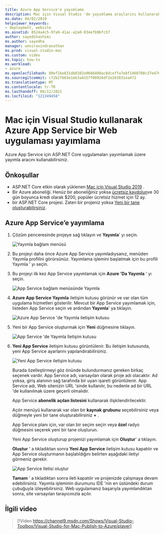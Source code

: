 ```yaml
---
title: Azure App Service’e yayımlama
description: Mac için Visual Studio 'de yayımlama araçlarını kullanarak bir web uygulaması yayımlama.
ms.date: 04/02/2019
helpviewer_keywords:
- deployment, website
ms.assetid: 8524a4c5-97a9-41ac-a2a0-034efb9bfc57
author: sayedihashimi
ms.author: sayedha
manager: unniravindranathan
ms.prod: visual-studio-mac
ms.custom: video
ms.topic: how-to
ms.workload:
- azure
ms.openlocfilehash: 89ef1be831db8383a960d480ac8dceffa7e8f1460708c37e4764d9533876c2d9
ms.sourcegitcommit: c72b2f603e1eb3a4157f00926df2e263831ea472
ms.translationtype: MT
ms.contentlocale: tr-TR
ms.lasthandoff: 08/12/2021
ms.locfileid: "121349458"
---
```

# <a name="publish-a-web-app-to-azure-app-service-using-visual-studio-for-mac"></a>Mac için Visual Studio kullanarak Azure App Service bir Web uygulaması yayımlama

Azure App Service için ASP.NET Core uygulamaları yayımlamak üzere yayımla aracını kullanabilirsiniz.

## <a name="prerequisites"></a>Önkoşullar

- ASP.NET Core etkin olarak yüklenen [Mac için Visual Studio 2019](https://visualstudio.microsoft.com/downloads/?utm_medium=microsoft&utm_source=docs.microsoft.com&utm_campaign=inline+link&utm_content=download+vs4mac2019) .
- Bir Azure aboneliği. Henüz bir aboneliğiniz yoksa [ücretsiz kaydolun](https://azure.microsoft.com/free/dotnet/)ve 30 gün boyunca kredi olarak $200, popüler ücretsiz hizmet için 12 ay.
- bir ASP.NET Core projesi. Zaten bir projeniz yoksa [Yeni bir tane oluşturabilirsiniz](~/create-new-projects.md).

## <a name="publish-to-azure-app-service"></a>Azure App Service’e yayımlama

 1. Çözüm penceresinde projeye sağ tıklayın ve **Yayımla**' yı seçin.

    ![Yayımla bağlam menüsü](media/publish-context-menu.png)

 2. Bu projeyi daha önce Azure App Service yayımladıysanız, menüden Yayımla profilini görürsünüz. Yayımlama işlemini başlatmak için bu profili Yayımla ' yı seçin.

 3. Bu projeyi ilk kez App Service yayımlamak için **Azure 'Da Yayımla** ' yı seçin.

    ![App Service bağlam menüsünde Yayımla](media/publish-to-azure-context-menu.png)

 4. **Azure App Service Yayımla** iletişim kutusu görünür ve var olan tüm uygulama hizmetleri gösterilir. Mevcut bir App Service yayımlamak için, listeden App Service seçin ve ardından **Yayımla**' ya tıklayın.

    ![Azure App Service 'de Yayımla iletişim kutusu](media/publish-to-app-service-dialog.png)

 5. Yeni bir App Service oluşturmak için **Yeni** düğmesine tıklayın.

    ![App Service 'de Yayımla Iletişim kutusu](media/publish-to-app-service-dialog-new-selected.png)

 6. **Yeni App Service** iletişim kutusu görüntülenir. Bu iletişim kutusunda, yeni App Service ayarlarını yapılandırabilirsiniz.

    ![Yeni App Service iletişim kutusu](media/publish-new-app-service.png)

    Burada özelleştirmeyi göz önünde bulundurmanız gereken birkaç seçenek vardır. App Service adı, varsayılan olarak proje adı olacaktır. Ad yoksa, giriş alanının sağ tarafında bir uyarı işareti görüntülenir. App Service adı, Web sitenizin URL 'sinde kullanılır, bu nedenle ad bir URL 'de kullanılmak üzere geçerli olmalıdır.

    App Service **abonelik açılan listesini** kullanarak ilişkilendirilecektir.

    Açılır menüyü kullanarak var olan bir **kaynak grubunu** seçebilirsiniz veya düğmeyle yeni bir tane oluşturabilirsiniz **+** .

    App Service planı için, var olan bir seçim seçin veya **özel** radyo düğmesini seçerek yeni bir tane oluşturun.

    Yeni App Service oluşturup projenizi yayımlamak için **Oluştur**' a tıklayın.

    **Oluştur** ' a tıkladıktan sonra **Yeni App Service** iletişim kutusu kapatılır ve App Service oluşturmanın başlatıldığını belirten aşağıdaki iletiyi görmeniz gerekir.

      ![App Service Iletisi oluştur](media/publish-create-app-service-message.png)

    **Tamam** ' a tıkladıktan sonra ileti kapatılır ve projenizde çalışmaya devam edebilirsiniz. Yayımla işleminin durumunu IDE 'nin en üstündeki durum çubuğuyla izleyebilirsiniz. Web uygulamanız başarıyla yayımlandıktan sonra, site varsayılan tarayıcınızla açılır.

## <a name="related-video"></a>İlgili video

> [!Video https://channel9.msdn.com/Shows/Visual-Studio-Toolbox/Visual-Studio-for-Mac-Publish-to-Azure/player]
